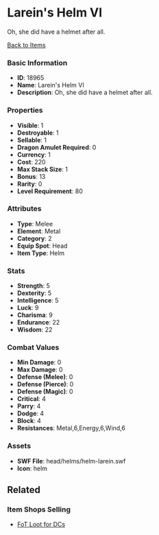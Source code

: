 # Larein's Helm VI

Oh, she did have a helmet after all.

[Back to Items](../items.md)

### Basic Information

- **ID**: 18965
- **Name**: Larein&#039;s Helm VI
- **Description**: Oh, she did have a helmet after all.

### Properties

- **Visible**: 1
- **Destroyable**: 1
- **Sellable**: 1
- **Dragon Amulet Required**: 0
- **Currency**: 1
- **Cost**: 220
- **Max Stack Size**: 1
- **Bonus**: 13
- **Rarity**: 0
- **Level Requirement**: 80

### Attributes

- **Type**: Melee
- **Element**: Metal
- **Category**: 2
- **Equip Spot**: Head
- **Item Type**: Helm

### Stats

- **Strength**: 5
- **Dexterity**: 5
- **Intelligence**: 5
- **Luck**: 9
- **Charisma**: 9
- **Endurance**: 22
- **Wisdom**: 22

### Combat Values

- **Min Damage**: 0
- **Max Damage**: 0
- **Defense (Melee)**: 0
- **Defense (Pierce)**: 0
- **Defense (Magic)**: 0
- **Critical**: 4
- **Parry**: 4
- **Dodge**: 4
- **Block**: 4
- **Resistances**: Metal,6,Energy,6,Wind,6

### Assets

- **SWF File**: head/helms/helm-larein.swf
- **Icon**: helm

## Related

### Item Shops Selling

- [FoT Loot for DCs](../item-shops/633-fot-loot-for-dcs.md)

